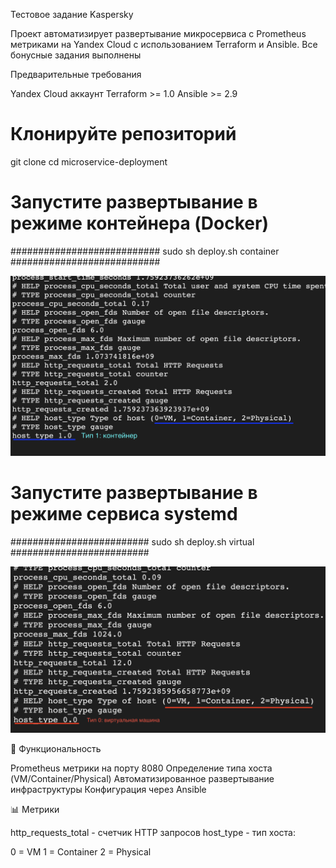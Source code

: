 Тестовое задание Kaspersky

Проект автоматизирует развертывание микросервиса с Prometheus метриками на Yandex Cloud с использованием Terraform и Ansible.
Все бонусные задания выполнены

Предварительные требования

Yandex Cloud аккаунт
Terraform >= 1.0
Ansible >= 2.9

# Клонируйте репозиторий
git clone <repository-url>
cd microservice-deployment

# Запустите развертывание в режиме контейнера (Docker)

###########################
sudo sh deploy.sh container
###########################

![Container](./images/container.png)

# Запустите развертывание в режиме сервиса systemd

#########################
sudo sh deploy.sh virtual
#########################

![Container](./images/virt.png)


🔧 Функциональность

Prometheus метрики на порту 8080
Определение типа хоста (VM/Container/Physical)
Автоматизированное развертывание инфраструктуры
Конфигурация через Ansible

📊 Метрики

http_requests_total - счетчик HTTP запросов
host_type - тип хоста:

0 = VM
1 = Container
2 = Physical
